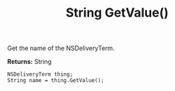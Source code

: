 ﻿---
uid: crmscript_ref_NSDeliveryTerm_GetValue
title: String GetValue()
intellisense: NSDeliveryTerm.GetValue
keywords: NSDeliveryTerm, GetValue
so.topic: reference
---

Get the name of the NSDeliveryTerm.

**Returns:** String

```crmscript
NSDeliveryTerm thing;
String name = thing.GetValue();
```

